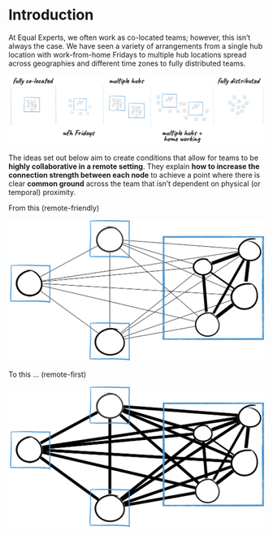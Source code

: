 # Introduction

At Equal Experts, we often work as co-located teams; however, this isn’t always the case. We have seen a variety of arrangements from a single hub location with work-from-home Fridays to multiple hub locations spread across geographies and different time zones to fully distributed teams.

![](../.gitbook/assets/0.png)

The ideas set out below aim to create conditions that allow for teams to be **highly collaborative in a remote setting**. They explain **how to increase the connection strength between each node** to achieve a point where there is clear **common ground** across the team that isn’t dependent on physical \(or temporal\) proximity.

From this \(remote-friendly\) 

![](../.gitbook/assets/1.png)

To this … \(remote-first\)

![](../.gitbook/assets/2.png)

